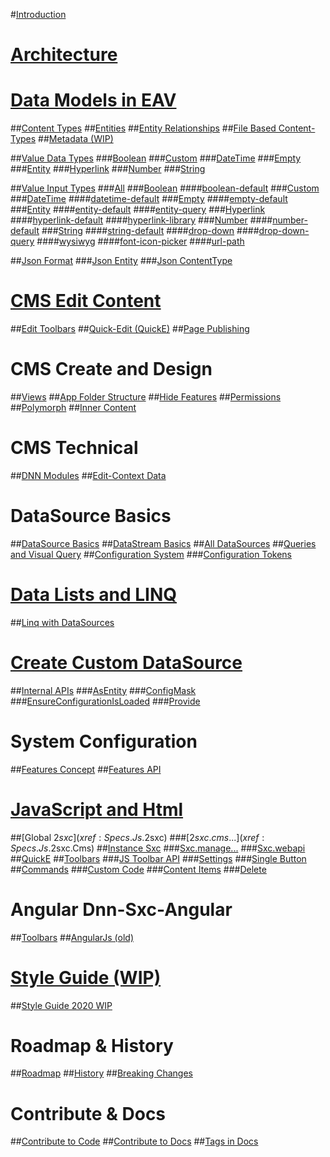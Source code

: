 #[Introduction](index.md)

# [Architecture](xref:Articles.Architecture)

# [Data Models in EAV](xref:Concepts.EavDataModels)
##[Content Types](xref:Specs.Data.ContentTypes)
##[Entities](xref:Specs.Data.Entities)
##[Entity Relationships](xref:Specs.Data.Relationships)
##[File Based Content-Types](xref:Specs.Data.FileBasedContentTypes)
##[Metadata (WIP)](xref:Specs.Data.Metadata)

##[Value Data Types](xref:Specs.Data.Values.Overview)
###[Boolean](xref:Specs.Data.Values.Boolean)
###[Custom](xref:Specs.Data.Values.Custom)
###[DateTime](xref:Specs.Data.Values.DateTime) 
###[Empty](xref:Specs.Data.Values.Empty) 
###[Entity](xref:Specs.Data.Values.Entity)
###[Hyperlink](xref:Specs.Data.Values.Hyperlink)
###[Number](xref:Specs.Data.Values.Number)
###[String](xref:Specs.Data.Values.String)

##[Value Input Types](xref:Specs.Data.Inputs.Overview)
###[All](xref:Specs.Data.Inputs.All) 
###[Boolean](xref:Specs.Data.Inputs.Boolean) 
####[boolean-default](xref:Specs.Data.Inputs.Boolean-Default)
###[Custom](xref:Specs.Data.Inputs.Custom) 
###[DateTime](xref:Specs.Data.Inputs.DateTime) 
####[datetime-default](xref:Specs.Data.Inputs.DateTime-Default)
###[Empty](xref:Specs.Data.Inputs.Empty) 
####[empty-default](xref:Specs.Data.Inputs.Empty-Default)
###[Entity](xref:Specs.Data.Inputs.Entity) 
####[entity-default](xref:Specs.Data.Inputs.Entity-Default) 
####[entity-query](xref:Specs.Data.Inputs.Entity-Query)
###[Hyperlink](xref:Specs.Data.Inputs.Hyperlink) 
####[hyperlink-default](xref:Specs.Data.Inputs.Hyperlink-Default) 
####[hyperlink-library](xref:Specs.Data.Inputs.Hyperlink-Library) 
###[Number](xref:Specs.Data.Inputs.Number) 
####[number-default](xref:Specs.Data.Inputs.Number-Default)
###[String](xref:Specs.Data.Inputs.String) 
####[string-default](xref:Specs.Data.Inputs.String-Default)
####[drop-down](xref:Specs.Data.Inputs.String-Dropdown)
####[drop-down-query](xref:Specs.Data.Inputs.String-Dropdown-Query)
####[wysiwyg](xref:Specs.Data.Inputs.String-Wysiwyg)
####[font-icon-picker](xref:Specs.Data.Inputs.String-Font-Icon-Picker)
####[url-path](xref:Specs.Data.Inputs.String-Url-Path)

##[Json Format](xref:Specs.Data.Formats.JsonV1)
###[Json Entity](xref:Specs.Data.Formats.JsonV1-Entity)
###[Json ContentType](xref:Specs.Data.Formats.JsonV1-ContentType)

# [CMS Edit Content](xref:Specs.Cms.Edit)
##[Edit Toolbars](xref:Specs.Cms.Toolbars)
##[Quick-Edit (QuickE)](xref:Specs.Cms.QuickE)
##[Page Publishing](xref:Specs.Cms.PagePublishing)

# CMS Create and Design
##[Views](xref:Specs.Cms.Views)
##[App Folder Structure](xref:Specs.App.Folders)
##[Hide Features](xref:Concepts.HideAdvancedFeatures)
##[Permissions](xref:Concepts.Permissions)
##[Polymorph](xref:Specs.Cms.Polymorphism)
##[Inner Content](xref:Specs.Cms.InnerContent)

# CMS Technical
##[DNN Modules](xref:Specs.Cms.DnnModule)
##[Edit-Context Data](xref:Specs.Cms.EditContext)


# DataSource Basics
##[DataSource Basics](xref:Specs.DataSources.DataSource)
##[DataStream Basics](xref:Specs.DataSources.DataStream)
##[All DataSources](xref:Specs.DataSources.ListAll)
##[Queries and Visual Query](xref:Specs.DataSources.Queries)
##[Configuration System](xref:Specs.DataSources.Configuration)
###[Configuration Tokens](xref:Specs.DataSources.ConfigurationTokens)

# [Data Lists and LINQ](xref:Specs.DataSources.LinqGuide)
##[Linq with DataSources](xref:Specs.DataSources.Linq)

# [Create Custom DataSource](xref:Specs.DataSources.Custom)
##[Internal APIs](xref:Specs.DataSources.Api)
###[AsEntity](xref:Specs.DataSources.Api.AsEntity)
###[ConfigMask](xref:Specs.DataSources.Api.ConfigMask)
###[EnsureConfigurationIsLoaded](xref:Specs.DataSources.Api.EnsureConfigurationIsLoaded)
###[Provide](xref:Specs.DataSources.Api.Provide)

# System Configuration
##[Features Concept](xref:Specs.Features.Concept)
##[Features API](xref:Specs.Features.Api)

# [JavaScript and Html](xref:Specs.Js.Overview)
##[Global $2sxc](xref:Specs.Js.$2sxc)
###[$2sxc.cms...](xref:Specs.Js.$2sxc.Cms)
##[Instance Sxc](xref:Specs.Js.Sxc)
###[Sxc.manage...](xref:Specs.Js.Sxc.Manage)
###[Sxc.webapi](xref:Specs.Js.Sxc.WebApi)
##[QuickE](xref:Specs.Js.QuickE)
##[Toolbars](xref:Specs.Js.Toolbar.Intro)
###[JS Toolbar API](xref:Specs.Js.Toolbar.Js)
###[Settings](xref:Specs.Js.Toolbar.Settings)
###[Single Button](xref:Specs.Js.Toolbar.Buttons)
##[Commands](xref:Specs.Js.Commands)
###[Custom Code](xref:Specs.Js.Commands.Code)
###[Content Items](xref:Specs.Js.Commands.ContentItems)
###[Delete](xref:Specs.Js.Commands.Delete)

# Angular Dnn-Sxc-Angular
##[Toolbars](xref:Specs.Angular.Toolbars)
##[AngularJs (old)](xref:Specs.AngularJs)

# [Style Guide (WIP)](xref:Specs.StyleGuide)
##[Style Guide 2020 WIP](xref:Specs.StyleGuide2020)

# Roadmap & History
##[Roadmap](xref:Specs.Roadmap.Roadmap)
##[History](xref:Specs.Roadmap.History)
##[Breaking Changes](xref:Specs.Roadmap.BreakingChanges)

# Contribute & Docs
##[Contribute to Code](xref:Specs.Contribute)
##[Contribute to Docs](xref:Specs.DocsContribute)
##[Tags in Docs](xref:Specs.DocsTags)
